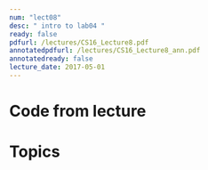 ```yaml
---
num: "lect08"
desc: " intro to lab04 "
ready: false
pdfurl: /lectures/CS16_Lecture8.pdf
annotatedpdfurl: /lectures/CS16_Lecture8_ann.pdf
annotatedready: false
lecture_date: 2017-05-01 
---
```

# Code from lecture


# Topics
